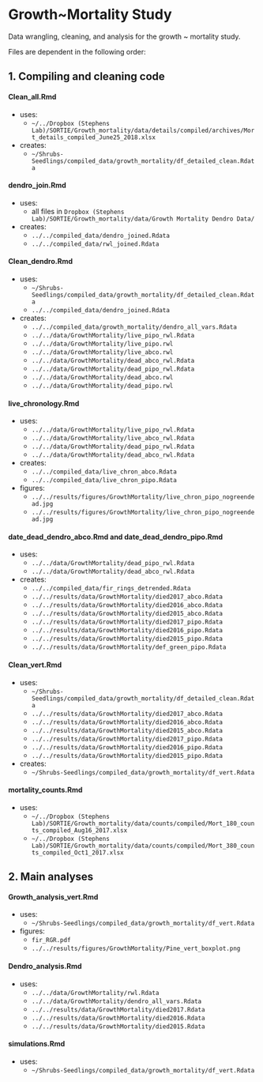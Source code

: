 # Growth~Mortality Study

Data wrangling, cleaning, and analysis for the growth ~ mortality study.

Files are dependent in the following order:

## 1.  Compiling and cleaning code

#### **Clean_all.Rmd**
* uses:
    * `~/../Dropbox (Stephens Lab)/SORTIE/Growth_mortality/data/details/compiled/archives/Mort_details_compiled_June25_2018.xlsx`
* creates:
    * `~/Shrubs-Seedlings/compiled_data/growth_mortality/df_detailed_clean.Rdata`
    
#### **dendro_join.Rmd**
* uses:
    * all files in `Dropbox (Stephens Lab)/SORTIE/Growth_mortality/data/Growth Mortality Dendro Data/`
* creates:
    * `../../compiled_data/dendro_joined.Rdata`
    * `../../compiled_data/rwl_joined.Rdata`
    
#### **Clean_dendro.Rmd**
* uses:
    * `~/Shrubs-Seedlings/compiled_data/growth_mortality/df_detailed_clean.Rdata`
    * `../../compiled_data/dendro_joined.Rdata`
* creates:
    * `../../compiled_data/growth_mortality/dendro_all_vars.Rdata`
    * `../../data/GrowthMortality/live_pipo_rwl.Rdata`
    * `../../data/GrowthMortality/live_pipo.rwl`
    * `../../data/GrowthMortality/live_abco.rwl`
    * `../../data/GrowthMortality/dead_abco_rwl.Rdata`
    * `../../data/GrowthMortality/dead_pipo_rwl.Rdata`
    * `../../data/GrowthMortality/dead_abco.rwl`
    * `../../data/GrowthMortality/dead_pipo.rwl`

#### **live_chronology.Rmd**
* uses:
    * `../../data/GrowthMortality/live_pipo_rwl.Rdata`
    * `../../data/GrowthMortality/live_abco_rwl.Rdata`
    * `../../data/GrowthMortality/dead_pipo_rwl.Rdata`
    * `../../data/GrowthMortality/dead_abco_rwl.Rdata`
* creates:
    * `../../compiled_data/live_chron_abco.Rdata`
    * `../../compiled_data/live_chron_pipo.Rdata`
* figures:
    * `../../results/figures/GrowthMortality/live_chron_pipo_nogreendead.jpg`
    * `../../results/figures/GrowthMortality/live_chron_pipo_nogreendead.jpg`
    
#### **date_dead_dendro_abco.Rmd** and **date_dead_dendro_pipo.Rmd**
* uses:
    * `../../data/GrowthMortality/dead_pipo_rwl.Rdata`
    * `../../data/GrowthMortality/dead_abco_rwl.Rdata`
* creates:
    * `../../compiled_data/fir_rings_detrended.Rdata`
    * `../../results/data/GrowthMortality/died2017_abco.Rdata`
    * `../../results/data/GrowthMortality/died2016_abco.Rdata`
    * `../../results/data/GrowthMortality/died2015_abco.Rdata`
    * `../../results/data/GrowthMortality/died2017_pipo.Rdata`
    * `../../results/data/GrowthMortality/died2016_pipo.Rdata`
    * `../../results/data/GrowthMortality/died2015_pipo.Rdata`
    * `../../results/data/GrowthMortality/def_green_pipo.Rdata`

#### **Clean_vert.Rmd**
* uses:
    * `~/Shrubs-Seedlings/compiled_data/growth_mortality/df_detailed_clean.Rdata`
    * `../../results/data/GrowthMortality/died2017_abco.Rdata`
    * `../../results/data/GrowthMortality/died2016_abco.Rdata`
    * `../../results/data/GrowthMortality/died2015_abco.Rdata`
    * `../../results/data/GrowthMortality/died2017_pipo.Rdata`
    * `../../results/data/GrowthMortality/died2016_pipo.Rdata`
    * `../../results/data/GrowthMortality/died2015_pipo.Rdata`
* creates:
    * `~/Shrubs-Seedlings/compiled_data/growth_mortality/df_vert.Rdata`

#### **mortality_counts.Rmd**
* uses:
    * `~/../Dropbox (Stephens Lab)/SORTIE/Growth_mortality/data/counts/compiled/Mort_180_counts_compiled_Aug16_2017.xlsx`
    * `~/../Dropbox (Stephens Lab)/SORTIE/Growth_mortality/data/counts/compiled/Mort_380_counts_compiled_Oct1_2017.xlsx`

## 2. Main analyses
#### **Growth_analysis_vert.Rmd**
* uses: 
    * `~/Shrubs-Seedlings/compiled_data/growth_mortality/df_vert.Rdata`
* figures:
    * `fir_RGR.pdf`
    * `../../results/figures/GrowthMortality/Pine_vert_boxplot.png`
    
#### **Dendro_analysis.Rmd**
* uses:
    * `../../data/GrowthMortality/rwl.Rdata`
    * `../../data/GrowthMortality/dendro_all_vars.Rdata`
    * `../../results/data/GrowthMortality/died2017.Rdata`
    * `../../results/data/GrowthMortality/died2016.Rdata`
    * `../../results/data/GrowthMortality/died2015.Rdata`
    
#### **simulations.Rmd**
* uses:
    * `~/Shrubs-Seedlings/compiled_data/growth_mortality/df_vert.Rdata`


            
        

